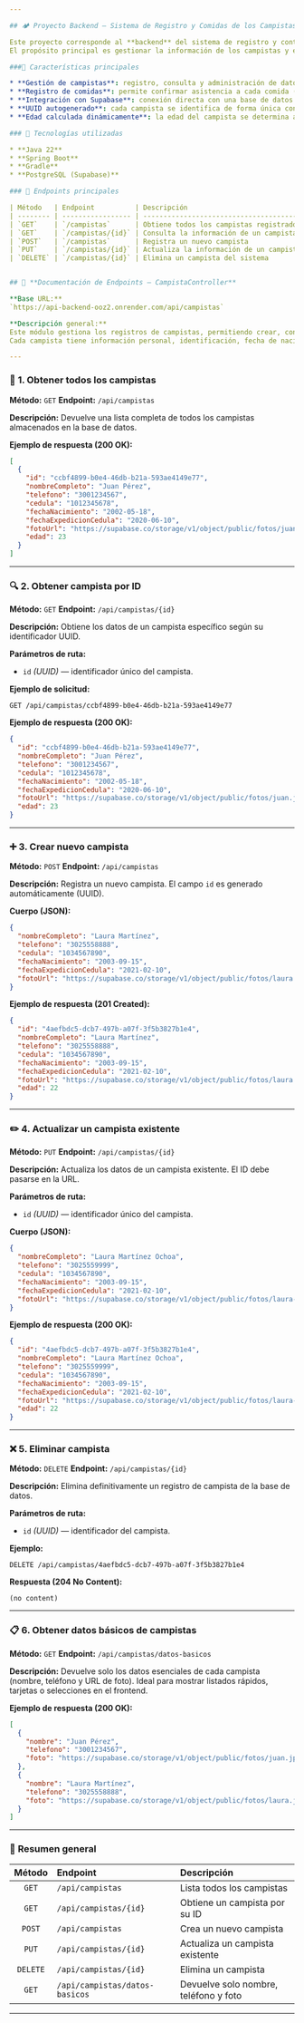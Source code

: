 ```yaml
---

## 🏕️ Proyecto Backend — Sistema de Registro y Comidas de los Campistas

Este proyecto corresponde al **backend** del sistema de registro y control de campistas, desarrollado en **Spring Boot** y conectado a una base de datos **Supabase (PostgreSQL)**.
El propósito principal es gestionar la información de los campistas y el registro de sus comidas durante el evento, permitiendo futuras integraciones con aplicaciones móviles y frontends web.

###🚀 Características principales

* **Gestión de campistas**: registro, consulta y administración de datos personales.
* **Registro de comidas**: permite confirmar asistencia a cada comida (desayuno, almuerzo, cena) con fecha y hora exacta.
* **Integración con Supabase**: conexión directa con una base de datos PostgreSQL alojada en Supabase.
* **UUID autogenerado**: cada campista se identifica de forma única con un UUID generado en la base de datos.
* **Edad calculada dinámicamente**: la edad del campista se determina a partir de su fecha de nacimiento.

### 🧩 Tecnologías utilizadas

* **Java 22**
* **Spring Boot**
* **Gradle**
* **PostgreSQL (Supabase)**

### 📡 Endpoints principales

| Método   | Endpoint          | Descripción                                        |
| -------- | ----------------- | -------------------------------------------------- |
| `GET`    | `/campistas`      | Obtiene todos los campistas registrados            |
| `GET`    | `/campistas/{id}` | Consulta la información de un campista por su UUID |
| `POST`   | `/campistas`      | Registra un nuevo campista                         |
| `PUT`    | `/campistas/{id}` | Actualiza la información de un campista            |
| `DELETE` | `/campistas/{id}` | Elimina un campista del sistema                    |


## 📘 **Documentación de Endpoints — CampistaController**

**Base URL:**
`https://api-backend-ooz2.onrender.com/api/campistas`

**Descripción general:**
Este módulo gestiona los registros de campistas, permitiendo crear, consultar, actualizar y eliminar información.
Cada campista tiene información personal, identificación, fecha de nacimiento, y una foto almacenada como URL (por ejemplo, en Supabase Storage).

---
```


### 🧩 **1. Obtener todos los campistas**

**Método:** `GET`
**Endpoint:** `/api/campistas`

**Descripción:**
Devuelve una lista completa de todos los campistas almacenados en la base de datos.

**Ejemplo de respuesta (200 OK):**

```json
[
  {
    "id": "ccbf4899-b0e4-46db-b21a-593ae4149e77",
    "nombreCompleto": "Juan Pérez",
    "telefono": "3001234567",
    "cedula": "1012345678",
    "fechaNacimiento": "2002-05-18",
    "fechaExpedicionCedula": "2020-06-10",
    "fotoUrl": "https://supabase.co/storage/v1/object/public/fotos/juan.jpg",
    "edad": 23
  }
]
```

---

### 🔍 **2. Obtener campista por ID**

**Método:** `GET`
**Endpoint:** `/api/campistas/{id}`

**Descripción:**
Obtiene los datos de un campista específico según su identificador UUID.

**Parámetros de ruta:**

* `id` *(UUID)* — identificador único del campista.

**Ejemplo de solicitud:**

```
GET /api/campistas/ccbf4899-b0e4-46db-b21a-593ae4149e77
```

**Ejemplo de respuesta (200 OK):**

```json
{
  "id": "ccbf4899-b0e4-46db-b21a-593ae4149e77",
  "nombreCompleto": "Juan Pérez",
  "telefono": "3001234567",
  "cedula": "1012345678",
  "fechaNacimiento": "2002-05-18",
  "fechaExpedicionCedula": "2020-06-10",
  "fotoUrl": "https://supabase.co/storage/v1/object/public/fotos/juan.jpg",
  "edad": 23
}
```

---

### ➕ **3. Crear nuevo campista**

**Método:** `POST`
**Endpoint:** `/api/campistas`

**Descripción:**
Registra un nuevo campista.
El campo `id` es generado automáticamente (UUID).

**Cuerpo (JSON):**

```json
{
  "nombreCompleto": "Laura Martínez",
  "telefono": "3025558888",
  "cedula": "1034567890",
  "fechaNacimiento": "2003-09-15",
  "fechaExpedicionCedula": "2021-02-10",
  "fotoUrl": "https://supabase.co/storage/v1/object/public/fotos/laura.jpg"
}
```

**Ejemplo de respuesta (201 Created):**

```json
{
  "id": "4aefbdc5-dcb7-497b-a07f-3f5b3827b1e4",
  "nombreCompleto": "Laura Martínez",
  "telefono": "3025558888",
  "cedula": "1034567890",
  "fechaNacimiento": "2003-09-15",
  "fechaExpedicionCedula": "2021-02-10",
  "fotoUrl": "https://supabase.co/storage/v1/object/public/fotos/laura.jpg",
  "edad": 22
}
```

---

### ✏️ **4. Actualizar un campista existente**

**Método:** `PUT`
**Endpoint:** `/api/campistas/{id}`

**Descripción:**
Actualiza los datos de un campista existente.
El ID debe pasarse en la URL.

**Parámetros de ruta:**

* `id` *(UUID)* — identificador único del campista.

**Cuerpo (JSON):**

```json
{
  "nombreCompleto": "Laura Martínez Ochoa",
  "telefono": "3025559999",
  "cedula": "1034567890",
  "fechaNacimiento": "2003-09-15",
  "fechaExpedicionCedula": "2021-02-10",
  "fotoUrl": "https://supabase.co/storage/v1/object/public/fotos/laura-ochoa.jpg"
}
```

**Ejemplo de respuesta (200 OK):**

```json
{
  "id": "4aefbdc5-dcb7-497b-a07f-3f5b3827b1e4",
  "nombreCompleto": "Laura Martínez Ochoa",
  "telefono": "3025559999",
  "cedula": "1034567890",
  "fechaNacimiento": "2003-09-15",
  "fechaExpedicionCedula": "2021-02-10",
  "fotoUrl": "https://supabase.co/storage/v1/object/public/fotos/laura-ochoa.jpg",
  "edad": 22
}
```

---

### ❌ **5. Eliminar campista**

**Método:** `DELETE`
**Endpoint:** `/api/campistas/{id}`

**Descripción:**
Elimina definitivamente un registro de campista de la base de datos.

**Parámetros de ruta:**

* `id` *(UUID)* — identificador del campista.

**Ejemplo:**

```
DELETE /api/campistas/4aefbdc5-dcb7-497b-a07f-3f5b3827b1e4
```

**Respuesta (204 No Content):**

```
(no content)
```

---

### 📋 **6. Obtener datos básicos de campistas**

**Método:** `GET`
**Endpoint:** `/api/campistas/datos-basicos`

**Descripción:**
Devuelve solo los datos esenciales de cada campista (nombre, teléfono y URL de foto).
Ideal para mostrar listados rápidos, tarjetas o selecciones en el frontend.

**Ejemplo de respuesta (200 OK):**

```json
[
  {
    "nombre": "Juan Pérez",
    "telefono": "3001234567",
    "foto": "https://supabase.co/storage/v1/object/public/fotos/juan.jpg"
  },
  {
    "nombre": "Laura Martínez",
    "telefono": "3025558888",
    "foto": "https://supabase.co/storage/v1/object/public/fotos/laura.jpg"
  }
]
```

---

### 🧠 **Resumen general**

|  Método  | Endpoint                       | Descripción                           |
| :------: | :----------------------------- | :------------------------------------ |
|   `GET`  | `/api/campistas`               | Lista todos los campistas             |
|   `GET`  | `/api/campistas/{id}`          | Obtiene un campista por su ID         |
|  `POST`  | `/api/campistas`               | Crea un nuevo campista                |
|   `PUT`  | `/api/campistas/{id}`          | Actualiza un campista existente       |
| `DELETE` | `/api/campistas/{id}`          | Elimina un campista                   |
|   `GET`  | `/api/campistas/datos-basicos` | Devuelve solo nombre, teléfono y foto |

---

